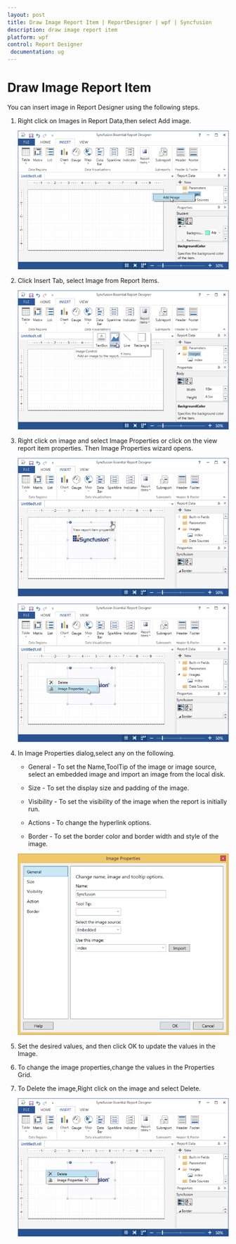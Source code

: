 ```yaml
---
layout: post
title: Draw Image Report Item | ReportDesigner | wpf | Syncfusion
description: draw image report item
platform: wpf
control: Report Designer
 documentation: ug
---
```


# Draw Image Report Item

You can insert image in Report Designer using the following steps.

1. Right click on Images in Report Data,then select Add image.

   ![](Draw-Image-Report-Item_images/Draw-Image-Report-Item_img1.png)

2. Click Insert Tab, select Image from Report Items.

   ![](Draw-Image-Report-Item_images/Draw-Image-Report-Item_img2.png)

3. Right click on image and select Image Properties or click on the view report item properties. Then Image Properties wizard opens.

   ![](Draw-Image-Report-Item_images/Draw-Image-Report-Item_img3.png)
   
   ![](Draw-Image-Report-Item_images/Draw-Image-Report-Item_img4.png)

4. In Image Properties dialog,select any on the following.

   * General - To set the Name,ToolTip of the image or image source, select an embedded image and import an image from the local disk.
 
   * Size - To set the display size and padding of the image.
   
   * Visibility - To set the visibility of the image when the report is initially run.
   
   * Actions - To change the hyperlink options.
   
   * Border - To set the border color and border width and style of the image.
   
   ![](Draw-Image-Report-Item_images/Draw-Image-Report-Item_img5.png)
   
5. Set the desired values, and then click OK to update the values in the Image.
   
6. To change the image properties,change the values in the Properties Grid.

7. To Delete the image,Right click on the image and select Delete.

   ![](Draw-Image-Report-Item_images/Draw-Image-Report-Item_img6.png)

